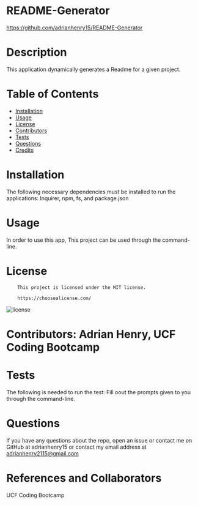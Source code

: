 # README-Generator
https://github.com/adrianhenry15/README-Generator
# Description
This application dynamically generates a Readme for a given project.
 # Table of Contents
* [Installation](#installation)
* [Usage](#usage)
* [License](#license)
* [Contributors](#contributors)
* [Tests](#tests)
* [Questions](#questions)
* [Credits](#credits)
# Installation
The following necessary dependencies must be installed to run the applications: Inquirer, npm, fs, and package.json
# Usage
In order to use this app, This project can be used through the command-line.
# License
        This project is licensed under the MIT license.
    
        https://choosealicense.com/
![license](https://img.shields.io/badge/MIT-license-red)
# Contributors: Adrian Henry, UCF Coding Bootcamp
# Tests
The following is needed to run the test: Fill oout the prompts given to you through the command-line.
# Questions
If you have any questions about the repo, open an issue or contact me on GitHub at adrianhenry15 or contact my email address at adrianhenry2115@gmail.com
# References and Collaborators
UCF Coding Bootcamp 